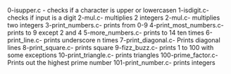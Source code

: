 0-isupper.c - checks if a character is upper or lowercasen
1-isdigit.c- checks if input is a digit
2-mul.c- multiplies 2 integers
2-mul.c- multiplies two integers
3-print_numbers.c- prints from 0-9
4-print_most_numbers.c- prints to 9 except 2 and 4
5-more_numbers.c- prints to 14 ten times
6-print_line.c- prints underscore n times
7-print_diagonal.c- Prints diagonal lines
8-print_square.c- prints square
9-fizz_buzz.c- prints 1 to 100 with some exceptions
10-print_triangle.c- prints triangles
100-prime_factor.c- Prints out the highest prime number
101-print_number.c- prints integers
